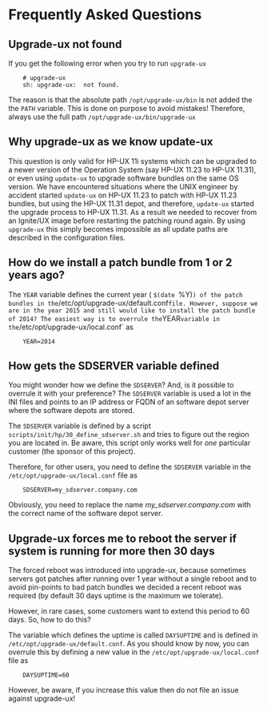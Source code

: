 # Frequently Asked Questions

## Upgrade-ux not found
If you get the following error when you try to run `upgrade-ux`

```
    # upgrade-ux
    sh: upgrade-ux:  not found.
```

The reason is that the absolute path `/opt/upgrade-ux/bin` is not added the the `PATH` variable. This is done on purpose to avoid mistakes! Therefore, always use the full path `/opt/upgrade-ux/bin/upgrade-ux`

## Why upgrade-ux as we know update-ux
This question is only valid for HP-UX 11i systems which can be upgraded to a newer version of the Operation System (say HP-UX 11.23 to HP-UX 11.31), or even using `update-ux` to upgrade software bundles on the same OS version. 
We have encountered situations where the UNIX engineer by accident started `update-ux` on HP-UX 11.23 to patch with HP-UX 11.23 bundles, but using the HP-UX 11.31 depot, and therefore, `update-ux` started the upgrade process to HP-UX 11.31. As a result we needed to recover from an Ignite/UX image before restarting the patching round again. By using `upgrade-ux` this simply becomes impossible as all update paths are described in the configuration files.

## How do we install a patch bundle from 1 or 2 years ago?
The `YEAR` variable defines the current year ( `$(date `%Y)` ) of the patch bundles in the `/etc/opt/upgrade-ux/default.conf` file. However, suppose we are in the year 2015 and still would like to install the patch bundle of 2014? The easiest way is to overrule the `YEAR` variable in the `/etc/opt/upgrade-ux/local.conf` as

```
    YEAR=2014
```

## How gets the SDSERVER variable defined
You might wonder how we define the `SDSERVER`? And, is it possible to overrule it with your preference? The `SDSERVER` variable is used a lot in the INI files and points to an IP address or FQDN of an software depot server where the software depots are stored.

The `SDSERVER` variable is defined by a script `scripts/init/hp/30_define_sdserver.sh` and tries to figure out the region you are located in. Be aware, this script only works well for _one_ particular customer (the sponsor of this project).

Therefore, for other users, you need to define the `SDSERVER` variable in the `/etc/opt/upgrade-ux/local.conf` file as

```
    SDSERVER=my_sdserver.company.com
```

Obviously, you need to replace the name _my_sdserver.company.com_ with the correct name of the software depot server.

## Upgrade-ux forces me to reboot the server if system is running for more then 30 days
The forced reboot was introduced into upgrade-ux, because sometimes servers got patches after running over 1 year without a single reboot and to avoid pin-points to bad patch bundles we decided a recent reboot was required (by default 30 days uptime is the maximum we tolerate).

However, in rare cases, some customers want to extend this period to 60 days. So, how to do this?

The variable which defines the uptime is called `DAYSUPTIME` and is defined in `/etc/opt/upgrade-ux/default.conf`. As you should know by now, you can overrule this by defining a new value in the `/etc/opt/upgrade-ux/local.conf` file as

```
    DAYSUPTIME=60
```

However, be aware, if you increase this value then do not file an issue against upgrade-ux!


